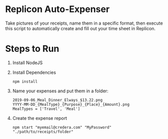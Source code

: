 # Replicon Auto-Expenser
Take pictures of your receipts, name them in a specific format, then execute this script to automatically create and fill out your time sheet in Replicon.

# Steps to Run

1. Install NodeJS
2. Install Dependencies

    `npm install`

3. Name your expenses and put them in a folder:

    ```
    2019-09-06_Meal_Dinner_Elways_$13.22.png
    YYYY-MM-DD_{MealType}_{Purpose}_{Place}_{Amount}.png
    MealTypes = ['Travel', 'Meal']
    ```    

3. Create the expense report

    `npm start "myemail@credera.com" "MyPassword" "./path/to/receipts/folder"`
